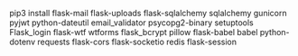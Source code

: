 pip3 install flask-mail flask-uploads flask-sqlalchemy sqlalchemy gunicorn pyjwt python-dateutil email_validator psycopg2-binary setuptools Flask_login flask-wtf wtforms flask_bcrypt pillow flask-babel babel python-dotenv requests flask-cors flask-socketio redis flask-session